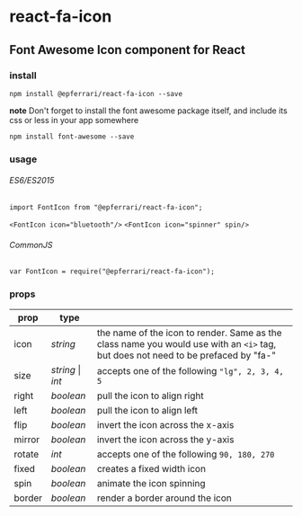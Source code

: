 # react-fa-icon

## Font Awesome Icon component for React

### install

`npm install @epferrari/react-fa-icon --save`

**note** Don't forget to install the font awesome package itself, and include its css or less in your app somewhere
 
`npm install font-awesome --save`


### usage

###### ES6/ES2015

`import FontIcon from "@epferrari/react-fa-icon";`

`<FontIcon icon="bluetooth"/>`
`<FontIcon icon="spinner" spin/>`

###### CommonJS

`var FontIcon = require("@epferrari/react-fa-icon");`

### props

| prop | type | |
| --- | --- | --- |
| icon | _string_ | the name of the icon to render. Same as the class name you would use with an `<i>` tag, but does not need to be prefaced by "fa-" |
| size | _string_ \| _int_ | accepts one of the following `"lg", 2, 3, 4, 5` |
| right | _boolean_ | pull the icon to align right |
| left | _boolean_ | pull the icon to align left |
| flip | _boolean_ | invert the icon across the x-axis |
| mirror | _boolean_ | invert the icon across the y-axis |
| rotate | _int_ | accepts one of the following `90, 180, 270` |
| fixed | _boolean_ | creates a fixed width icon |
| spin | _boolean_ | animate the icon spinning |
| border | _boolean_ | render a border around the icon |
